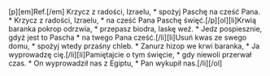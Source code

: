 [p][em]Ref.[/em] Krzycz z radości, Izraelu, * spożyj Paschę na cześć Pana. * Krzycz z radości, Izraelu, * na cześć Pana Paschę święć.[/p][ol][li]Krwią baranka pokrop odrzwia, * przepasz biodra, laskę weź. * Jedz pospiesznie, gdyż jest to Pascha * na twego Pana cześć.[/li][li]Usuń kwas ze swego domu, * spożyj wtedy przaśny chleb. * Zanurz hizop we krwi baranka, * Ja wyprowadzę cię.[/li][li]Pamiętajcie o tym święcie, * gdy niewoli przerwał czas. * On wyprowadził nas z Egiptu, * Pan wykupił nas.[/li][/ol]